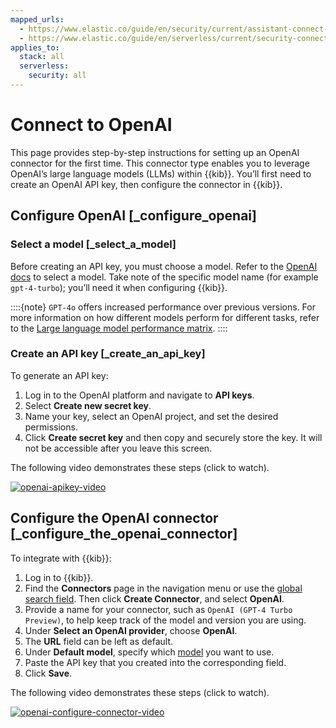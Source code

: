 ```yaml
---
mapped_urls:
  - https://www.elastic.co/guide/en/security/current/assistant-connect-to-openai.html
  - https://www.elastic.co/guide/en/serverless/current/security-connect-to-openai.html
applies_to:
  stack: all
  serverless:
    security: all
---
```


# Connect to OpenAI

This page provides step-by-step instructions for setting up an OpenAI connector for the first time. This connector type enables you to leverage OpenAI’s large language models (LLMs) within {{kib}}. You’ll first need to create an OpenAI API key, then configure the connector in {{kib}}.


## Configure OpenAI [_configure_openai]


### Select a model [_select_a_model]

Before creating an API key, you must choose a model. Refer to the [OpenAI docs](https://platform.openai.com/docs/models/gpt-4-turbo-and-gpt-4) to select a model. Take note of the specific model name (for example `gpt-4-turbo`); you’ll need it when configuring {{kib}}.

::::{note}
`GPT-4o` offers increased performance over previous versions. For more information on how different models perform for different tasks, refer to the [Large language model performance matrix](/solutions/security/ai/large-language-model-performance-matrix.md).
::::



### Create an API key [_create_an_api_key]

To generate an API key:

1. Log in to the OpenAI platform and navigate to **API keys**.
2. Select **Create new secret key**.
3. Name your key, select an OpenAI project, and set the desired permissions.
4. Click **Create secret key** and then copy and securely store the key. It will not be accessible after you leave this screen.

The following video demonstrates these steps (click to watch).

[![openai-apikey-video](https://play.vidyard.com/vbD7fGBGgyxK4TRbipeacL.jpg)](https://videos.elastic.co/watch/vbD7fGBGgyxK4TRbipeacL?)


## Configure the OpenAI connector [_configure_the_openai_connector]

To integrate with {{kib}}:

1. Log in to {{kib}}.
2. Find the **Connectors** page in the navigation menu or use the [global search field](/explore-analyze/find-and-organize/find-apps-and-objects.md). Then click **Create Connector**, and select **OpenAI**.
3. Provide a name for your connector, such as `OpenAI (GPT-4 Turbo Preview)`, to help keep track of the model and version you are using.
4. Under **Select an OpenAI provider**, choose **OpenAI**.
5. The **URL** field can be left as default.
6. Under **Default model**, specify which [model](https://platform.openai.com/docs/models/gpt-4-turbo-and-gpt-4) you want to use.
7. Paste the API key that you created into the corresponding field.
8. Click **Save**.

The following video demonstrates these steps (click to watch).

[![openai-configure-connector-video](https://play.vidyard.com/BGaQ73KBJCzeqWoxXkQvy9.jpg)](https://videos.elastic.co/watch/BGaQ73KBJCzeqWoxXkQvy9?)